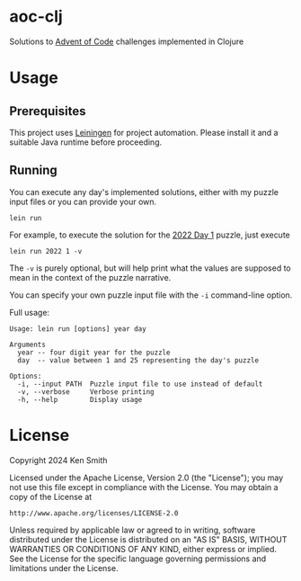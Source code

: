 # aoc-clj
Solutions to [Advent of Code](https://adventofcode.com) challenges 
implemented in Clojure

# Usage

## Prerequisites

This project uses [Leiningen](https://leiningen.org/) for project automation.
Please install it and a suitable Java runtime before proceeding.

## Running
You can execute any day's implemented solutions, either with my puzzle input 
files or you can provide your own.
```
lein run
```

For example, to execute the solution for the
[2022 Day 1](https://adventofcode.com/2022/day/1) puzzle, just execute
```
lein run 2022 1 -v
```
The `-v` is purely optional, but will help print what the values are supposed
to mean in the context of the puzzle narrative.

You can specify your own puzzle input file with the `-i` command-line option.


Full usage:
```
Usage: lein run [options] year day

Arguments
  year -- four digit year for the puzzle
  day  -- value between 1 and 25 representing the day's puzzle

Options:
  -i, --input PATH  Puzzle input file to use instead of default
  -v, --verbose     Verbose printing
  -h, --help        Display usage
```

# License
Copyright 2024 Ken Smith

Licensed under the Apache License, Version 2.0 (the "License");
you may not use this file except in compliance with the License.
You may obtain a copy of the License at

    http://www.apache.org/licenses/LICENSE-2.0

Unless required by applicable law or agreed to in writing, software
distributed under the License is distributed on an "AS IS" BASIS,
WITHOUT WARRANTIES OR CONDITIONS OF ANY KIND, either express or implied.
See the License for the specific language governing permissions and
limitations under the License.